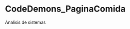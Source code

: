 # CodeDemons_PaginaComida
Analisis de sistemas 


<!-- Security scan triggered at 2025-10-08 08:50:35 -->